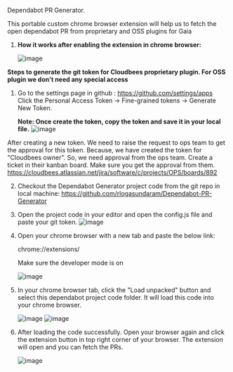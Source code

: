 Dependabot PR Generator.

This portable custom chrome browser extension will help us to fetch the open dependabot PR from proprietary and OSS plugins for Gaia

1. **How it works after enabling the extension in chrome browser:**

   ![image](https://github.com/rlogasundaram/Dependabot-PR-Generator/assets/142486073/af158b44-7cbe-4971-93a5-e9072769a934)

**Steps to generate the git token for Cloudbees proprietary plugin. For OSS plugin we don't need any special access**

1. Go to the settings page in github : https://github.com/settings/apps
   Click the Personal Access Token -> Fine-grained tokens -> Generate New Token.
   
   **Note: Once create the token, copy the token and save it in your local file.**
   ![image](https://github.com/rlogasundaram/Dependabot-PR-Generator/assets/142486073/da467027-2937-4834-8ac1-0ff769e9f472)

After creating a new token. We need to raise the request to ops team to get the approval for this token. Because, we have created the token for "Cloudbees owner". So, we need approval from the ops team. Create a ticket in their kanban board. Make sure you get the approval from them.
https://cloudbees.atlassian.net/jira/software/c/projects/OPS/boards/892

2. Checkout the Dependabot Generator project code from the git repo in local machine:
   https://github.com/rlogasundaram/Dependabot-PR-Generator

3. Open the project code in your editor and open the config.js file and paste your git token.
   ![image](https://github.com/rlogasundaram/Dependabot-PR-Generator/assets/142486073/3521eec6-41d3-49ca-a008-39aba06d1107)
  
4. Open your chrome browser with a new tab and paste the below link:
   
   chrome://extensions/
   
   Make sure the developer mode is on
   
   ![image](https://github.com/rlogasundaram/Dependabot-PR-Generator/assets/142486073/87d1fe45-82c7-4bc2-bb8d-af657ddda707)

5. In your chrome browser tab, click the "Load unpacked" button and select this dependabot project code folder. It will load this code into your chrome browser.

   ![image](https://github.com/rlogasundaram/Dependabot-PR-Generator/assets/142486073/c3a0f5cd-1bba-484b-890c-dbc2af5529ed)
   ![image](https://github.com/rlogasundaram/Dependabot-PR-Generator/assets/142486073/77c7b7ef-85cc-4c30-ac51-4e6aa4dfb776)


6. After loading the code successfully. Open your browser again and click the extension button in top right corner of your browser. The extension will open and you can fetch the PRs.
   
   ![image](https://github.com/rlogasundaram/Dependabot-PR-Generator/assets/142486073/1fbca001-2819-4fcb-8815-144b431645a8)

   

   

   
